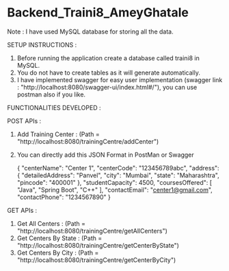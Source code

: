 # Backend_Traini8_AmeyGhatale

Note : I have used MySQL database for storing all the data.

SETUP INSTRUCTIONS : 
1. Before running the application create a database called traini8 in MySQL.
2. You do not have to create tables as it will generate automatically.
3. I have implemented swagger for easy user implementation (swagger link : "http://localhost:8080/swagger-ui/index.html#/"), you can use postman also if you like.


FUNCTIONALITIES DEVELOPED : 

POST APIs :
1. Add Training Center : (Path = "http://localhost:8080/trainingCentre/addCenter")
2. You can directly add this JSON Format in PostMan or Swagger

   {
        "centerName": "Center 1",
        "centerCode": "123456789abc",
        "address": {
          "detailedAddress": "Panvel",
          "city": "Mumbai",
          "state": "Maharashtra",
          "pincode": "400001"
        },
        "studentCapacity": 4500,
        "coursesOffered": [
          "Java", "Spring Boot", "C++"
        ],
        "contactEmail": "center1@gmail.com",
        "contactPhone": "1234567890"
   }

GET APIs :
1. Get All Centers : (Path = "http://localhost:8080/trainingCentre/getAllCenters")
2. Get Centers By State : (Path = "http://localhost:8080/trainingCentre/getCenterByState")
3. Get Centers By City : (Path = "http://localhost:8080/trainingCentre/getCenterByCity")
